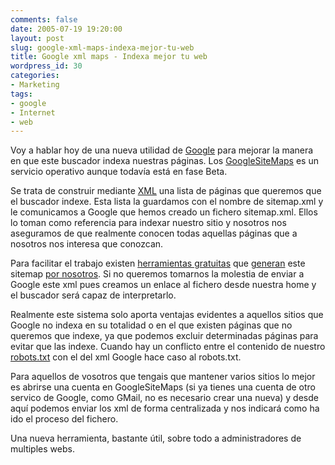 ```yaml
---
comments: false
date: 2005-07-19 19:20:00
layout: post
slug: google-xml-maps-indexa-mejor-tu-web
title: Google xml maps - Indexa mejor tu web
wordpress_id: 30
categories:
- Marketing
tags:
- google
- Internet
- web
---
```


Voy a hablar hoy de una nueva utilidad de [Google](http://www.google.com) para mejorar la manera en que este buscador indexa nuestras páginas. Los [GoogleSiteMaps](https://www.google.com/webmasters/sitemaps) es un servicio operativo aunque todavía está en fase Beta.




Se trata de construir mediante [XML](http://www.xml.com/pub/a/98/10/guide0.html) una lista de páginas que queremos que el buscador indexe. Esta lista la
guardamos con el nombre de sitemap.xml y le comunicamos a Google
que hemos creado un fichero sitemap.xml. Ellos lo toman como
referencia para indexar nuestro sitio y nosotros nos aseguramos de
que realmente conocen todas aquellas páginas que a nosotros nos
interesa que conozcan.




Para facilitar el trabajo existen [herramientas
gratuitas](http://www.tarrantit.com/GoogleSiteMap/) que [generan](http://www.tm-research.com/products/google-sitemap/)
este sitemap [por nosotros](http://sourceforge.net/projects/goog-sitemapgen).
Si no queremos tomarnos la molestia de enviar a Google este xml
pues creamos un enlace al fichero desde nuestra home y el buscador
será capaz de interpretarlo.




Realmente este sistema solo aporta ventajas evidentes a aquellos
sitios que Google no indexa en su totalidad o en el que existen
páginas que no queremos que indexe, ya que podemos excluir
determinadas páginas para evitar que las indexe. Cuando hay un
conflicto entre el contenido de nuestro [robots.txt](http://www.robotstxt.org/wc/robots.html) con el del xml Google hace caso al robots.txt.




Para aquellos de vosotros que tengais que mantener varios sitios
lo mejor es abrirse una cuenta en GoogleSiteMaps (si ya tienes una
cuenta de otro servico de Google, como GMail, no es necesario crear
una nueva) y desde aquí podemos enviar los xml de forma
centralizada y nos indicará como ha ido el proceso del fichero.




Una nueva herramienta, bastante útil, sobre todo a
administradores de multiples webs.
